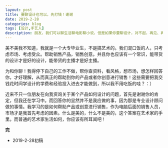 ```yaml
---
layout: post
title: 要聊设计也可以，先打钱！谢谢
date: 2019-2-28
categories: blog
tags: [设计,手艺人]
description: 朋友，我们可以聊生活聊电影聊小说，但是如果你要聊设计，对不起，再见、再见。要聊设计也可以，先打钱！
---
```


美不美我不知道，我就是一个大专毕业生，不是搞艺术的。我们混口饭的人，只考虑市场、考虑受众。帮助销售产品，销售创意。并且你也应该有一个常识，能带货的设计才是好的设计，能带货的主播才是好主播。

为和你聊！我得停下自己的工作不做，帮你查资料，看风格，想市场，想怎样回答你，才好理解，从而真正的帮助到你的产品或者你创意进行销售！这些需要把我交钱花时间学设计的学费和经验投入进去才能做到，所以我不用吃饭的哇？：）

近来不只一位朋友在向我资询关于某个产品如何设计的问题，首先是谢谢你的肯定，但我还在学习中。而回答你的显然并不是我应做的事，因为那是专业设计顾问做的事情。我学习的是如何帮助产品或创意进行销售，作为电脑后面的销售人员，市场才是我首先考虑的因素。什么是美的，什么不是美的，这个答案在艺术家的手里。而普通的艺术家生活如何，你应该有所耳闻吧！

**完**

- 2019-2-28初稿
